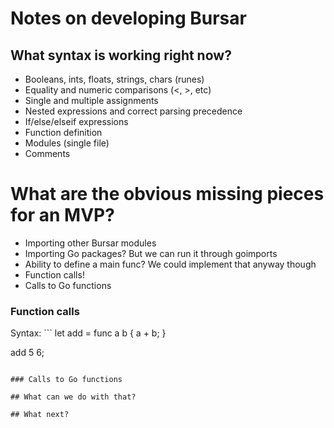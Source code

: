 # Notes on developing Bursar

## What syntax is working right now?

- Booleans, ints, floats, strings, chars (runes)
- Equality and numeric comparisons (<, >, etc)
- Single and multiple assignments
- Nested expressions and correct parsing precedence
- If/else/elseif expressions
- Function definition
- Modules (single file)
- Comments

# What are the obvious missing pieces for an MVP?

- Importing other Bursar modules
- Importing Go packages? But we can run it through goimports
- Ability to define a main func? We could implement that anyway though
- Function calls!
- Calls to Go functions

### Function calls

Syntax: ```
let add = func a b {
    a + b;
}

add 5 6;
```

### Calls to Go functions

## What can we do with that?

## What next?

